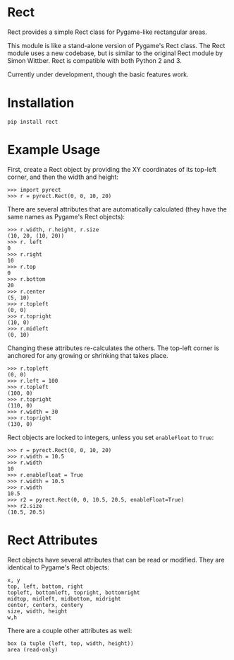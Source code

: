 # Rect

Rect provides a simple Rect class for Pygame-like rectangular areas.

This module is like a stand-alone version of Pygame's Rect class. The Rect module uses a new codebase, but is similar to the original Rect module by Simon Wittber. Rect is compatible with both Python 2 and 3.

Currently under development, though the basic features work.

# Installation

    pip install rect

# Example Usage

First, create a Rect object by providing the XY coordinates of its top-left corner, and then the width and height:

    >>> import pyrect
    >>> r = pyrect.Rect(0, 0, 10, 20)

There are several attributes that are automatically calculated (they have the same names as Pygame's Rect objects):

    >>> r.width, r.height, r.size
    (10, 20, (10, 20))
    >>> r. left
    0
    >>> r.right
    10
    >>> r.top
    0
    >>> r.bottom
    20
    >>> r.center
    (5, 10)
    >>> r.topleft
    (0, 0)
    >>> r.topright
    (10, 0)
    >>> r.midleft
    (0, 10)

Changing these attributes re-calculates the others. The top-left corner is anchored for any growing or shrinking that takes place.

    >>> r.topleft
    (0, 0)
    >>> r.left = 100
    >>> r.topleft
    (100, 0)
    >>> r.topright
    (110, 0)
    >>> r.width = 30
    >>> r.topright
    (130, 0)

Rect objects are locked to integers, unless you set `enableFloat` to `True`:

    >>> r = pyrect.Rect(0, 0, 10, 20)
    >>> r.width = 10.5
    >>> r.width
    10
    >>> r.enableFloat = True
    >>> r.width = 10.5
    >>> r.width
    10.5
    >>> r2 = pyrect.Rect(0, 0, 10.5, 20.5, enableFloat=True)
    >>> r2.size
    (10.5, 20.5)

# Rect Attributes

Rect objects have several attributes that can be read or modified. They are identical to Pygame's Rect objects:

    x, y
    top, left, bottom, right
    topleft, bottomleft, topright, bottomright
    midtop, midleft, midbottom, midright
    center, centerx, centery
    size, width, height
    w,h

There are a couple other attributes as well:

    box (a tuple (left, top, width, height))
    area (read-only)

